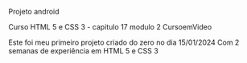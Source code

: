 Projeto android 

Curso HTML 5 e CSS 3 - capitulo 17 modulo 2 CursoemVideo

 Este foi meu primeiro projeto criado do zero no dia 15/01/2024
 Com 2 semanas de experiência em HTML 5 e CSS 3
